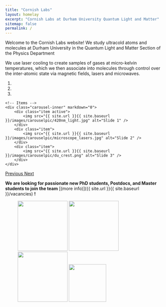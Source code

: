 ```yaml
---
title: "Cornish Labs"
layout: homelay
excerpt: "Cornish Labs at Durham University Quantum Light and Matter"
sitemap: false
permalink: /
---
```


Welcome to the Cornish Labs website! We study ultracold atoms and molecules at Durham University in the Quantum Light and Matter Section of the Physics Department

We use laser cooling to create samples of gases at micro-kelvin temperatures, which we then associate into molecules through control over the inter-atomic state via magnetic fields, lasers and microwaves.

<div markdown="0" id="carousel" class="carousel slide" data-ride="carousel" data-interval="4000" data-pause="hover" >
    <!-- Menu -->
    <ol class="carousel-indicators">
        <li data-target="#carousel" data-slide-to="0" class="active"></li>
        <li data-target="#carousel" data-slide-to="1"></li>
        <li data-target="#carousel" data-slide-to="2"></li>
    </ol>

    <!-- Items -->
    <div class="carousel-inner" markdown="0">
        <div class="item active">
            <img src="{{ site.url }}{{ site.baseurl }}/images/carouselpic/420nm_light.jpg" alt="Slide 1" />
        </div>
        <div class="item">
            <img src="{{ site.url }}{{ site.baseurl }}/images/carouselpic/microscope_lasers.jpg" alt="Slide 2" />
        </div>
        <div class="item">
            <img src="{{ site.url }}{{ site.baseurl }}/images/carouselpic/du_crest.png" alt="Slide 3" />
        </div>
    </div>
  <a class="left carousel-control" href="#carousel" role="button" data-slide="prev">
    <span class="glyphicon glyphicon-chevron-left" aria-hidden="true"></span>
    <span class="sr-only">Previous</span>
  </a>
  <a class="right carousel-control" href="#carousel" role="button" data-slide="next">
    <span class="glyphicon glyphicon-chevron-right" aria-hidden="true"></span>
    <span class="sr-only">Next</span>
  </a>
</div>

 **We are looking for passionate new PhD students, Postdocs, and Master students to join the team** [(more info)]({{ site.url }}{{ site.baseurl }}/vacancies) **!**

<figure class="fourth">
  <img src="{{ site.url }}{{ site.baseurl }}/images/logopic/Durham_University_Logo.png" style="width: 160px">
  <img src="{{ site.url }}{{ site.baseurl }}/images/logopic/qlm_logo.png" style="width: 160px">
  <img src="{{ site.url }}{{ site.baseurl }}/images/logopic/qsum_logo.png" style="width: 160px">
  <img src="{{ site.url }}{{ site.baseurl }}/images/logopic/epsrc_logo.png" style="width: 120px">
</figure>
